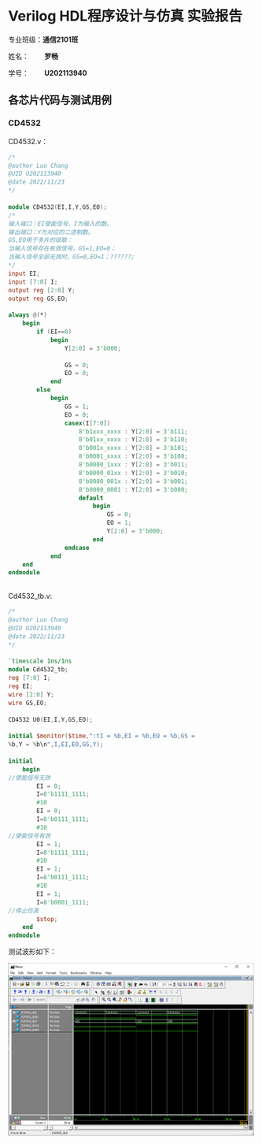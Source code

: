 # Verilog HDL程序设计与仿真 实验报告

专业班级：**通信2101班**

姓名：        **罗畅**

学号：        **U202113940**

## 各芯片代码与测试用例

### CD4532

CD4532.v：

```verilog
/*
@author Luo Chang
@UID U202113940
@date 2022/11/23
*/

module CD4532(EI,I,Y,GS,EO);
/*
输入端口：EI使能信号，I为输入的数。
输出端口：Y为对应的二进制数。
GS,EO用于多片的级联：
当输入信号存在有效信号，GS=1,EO=0；
当输入信号全部无效时，GS=0,EO=1；??????;
*/
input EI;
input [7:0] I;
output reg [2:0] Y;
output reg GS,EO;

always @(*) 
	begin
		if (EI==0) 
			begin
				Y[2:0] = 3'b000;

				GS = 0;
				EO = 0;
			end
		else
			begin
				GS = 1;
				EO = 0;
				casex(I[7:0])
					8'b1xxx_xxxx : Y[2:0] = 3'b111;
					8'b01xx_xxxx : Y[2:0] = 3'b110;
					8'b001x_xxxx : Y[2:0] = 3'b101;
					8'b0001_xxxx : Y[2:0] = 3'b100;
					8'b0000_1xxx : Y[2:0] = 3'b011;
					8'b0000_01xx : Y[2:0] = 3'b010;
					8'b0000_001x : Y[2:0] = 3'b001;
					8'b0000_0001 : Y[2:0] = 3'b000;
					default 
						begin
							GS = 0;
							EO = 1;
							Y[2:0] = 3'b000;
						end
				endcase
			end
	end
endmodule
			
```

Cd4532_tb.v:

```verilog
/*
@author Luo Chang
@UID U202113940
@date 2022/11/23
*/

`timescale 1ns/1ns
module Cd4532_tb;
reg [7:0] I;
reg EI;
wire [2:0] Y;
wire GS,EO;

CD4532 U0(EI,I,Y,GS,EO);

initial $monitor($time,":tI = %b,EI = %b,EO = %b,GS = 
%b,Y = %b\n",I,EI,EO,GS,Y);

initial
	begin
//使能信号无效
		EI = 0;
		I=8'b1111_1111;      
		#10
		EI = 0; 
		I=8'b0111_1111;
		#10
//使能信号有效
		EI = 1;
		I=8'b1111_1111;
		#10
		EI = 1;
		I=8'b0111_1111;
		#10
		EI = 1;
		I=8'b0001_1111;
//停止仿真
		$stop;            
	end
endmodule
```

测试波形如下：

<img src="https://github.com/HUSTerCH/Base/raw/master/circuitDesign/verilog%20HDL/CD4532%E6%B5%8B%E8%AF%95%E6%B3%A2%E5%BD%A2.png" title="" alt="" width="500">


